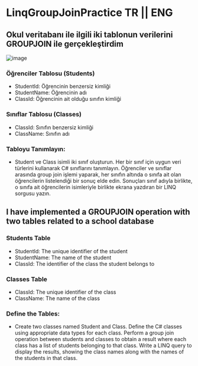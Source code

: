 # LinqGroupJoinPractice TR || ENG

## Okul veritabanı ile ilgili iki tablonun verilerini GROUPJOIN ile gerçekleştirdim

![image](https://github.com/user-attachments/assets/67016598-3dea-4e9b-9931-9c7679af0d66)

### Öğrenciler Tablosu (Students)

- StudentId: Öğrencinin benzersiz kimliği
- StudentName: Öğrencinin adı
- ClassId: Öğrencinin ait olduğu sınıfın kimliği

### Sınıflar Tablosu (Classes)

- ClassId: Sınıfın benzersiz kimliği
- ClassName: Sınıfın adı

### Tabloyu Tanımlayın:
- Student ve Class isimli iki sınıf oluşturun. Her bir sınıf için uygun veri türlerini kullanarak C# sınıflarını tanımlayın.
Öğrenciler ve sınıflar arasında group join işlemi yaparak, her sınıfın altında o sınıfa ait olan öğrencilerin listelendiği bir sonuç elde edin. Sonuçları sınıf adıyla birlikte, o sınıfa ait öğrencilerin isimleriyle birlikte ekrana yazdıran bir LINQ sorgusu yazın.

## I have implemented a GROUPJOIN operation with two tables related to a school database

### Students Table

- StudentId: The unique identifier of the student
- StudentName: The name of the student
- ClassId: The identifier of the class the student belongs to

### Classes Table

- ClassId: The unique identifier of the class
- ClassName: The name of the class
  
### Define the Tables:
- Create two classes named Student and Class. Define the C# classes using appropriate data types for each class.
Perform a group join operation between students and classes to obtain a result where each class has a list of students belonging to that class. Write a LINQ query to display the results, showing the class names along with the names of the students in that class.
  

